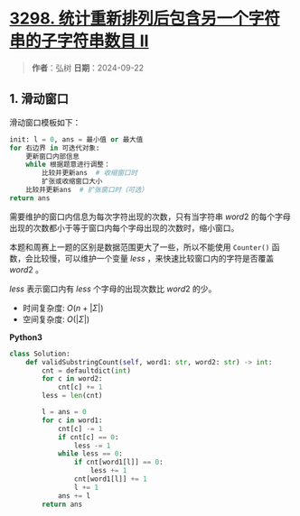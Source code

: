 # [3298. 统计重新排列后包含另一个字符串的子字符串数目 II](https://leetcode.cn/problems/count-substrings-that-can-be-rearranged-to-contain-a-string-ii/description/)

> **作者**：弘树
> **日期**：2024-09-22

## 1. 滑动窗口

滑动窗口模板如下：

```python
init: l = 0, ans = 最小值 or 最大值
for 右边界 in 可迭代对象:
	更新窗口内部信息
	while 根据题意进行调整：
		比较并更新ans  # 收缩窗口时
		扩张或收缩窗口大小
	比较并更新ans  # 扩张窗口时（可选）
return ans
```

需要维护的窗口内信息为每次字符出现的次数，只有当字符串 $word2$ 的每个字母出现的次数都小于等于窗口内每个字母出现的次数时，缩小窗口。

本题和周赛上一题的区别是数据范围更大了一些，所以不能使用 `Counter()` 函数，会比较慢，可以维护一个变量 $less$ ，来快速比较窗口内的字符是否覆盖 $word2$ 。

$less$ 表示窗口内有 $less$ 个字母的出现次数比 $word2$ 的少。

- 时间复杂度: $O(n + |\Sigma|)$
- 空间复杂度: $O(|\Sigma|)$

**Python3**

```python
class Solution:
    def validSubstringCount(self, word1: str, word2: str) -> int:
        cnt = defaultdict(int)
        for c in word2:
            cnt[c] += 1
        less = len(cnt)

        l = ans = 0
        for c in word1:
            cnt[c] -= 1
            if cnt[c] == 0:
                less -= 1
            while less == 0:
                if cnt[word1[l]] == 0:
                    less += 1
                cnt[word1[l]] += 1
                l += 1
            ans += l
        return ans
```